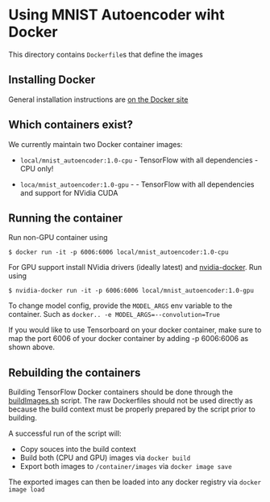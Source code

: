 # Using MNIST Autoencoder wiht Docker

This directory contains `Dockerfile`s that define the images

## Installing Docker

General installation instructions are
[on the Docker site](https://docs.docker.com/installation/)


## Which containers exist?

We currently maintain two Docker container images:

* `local/mnist_autoencoder:1.0-cpu` - TensorFlow with all dependencies - CPU only!

* `loca/mnist_autoencoder:1.0-gpu` - - TensorFlow with all dependencies and support for NVidia CUDA

## Running the container

Run non-GPU container using

    $ docker run -it -p 6006:6006 local/mnist_autoencoder:1.0-cpu

For GPU support install NVidia drivers (ideally latest) and
[nvidia-docker](https://github.com/NVIDIA/nvidia-docker). Run using

    $ nvidia-docker run -it -p 6006:6006 local/mnist_autoencoder:1.0-gpu

To change model config, provide the `MODEL_ARGS` env variable to the container. 
Such as `docker.. -e MODEL_ARGS=--convolution=True `

If you would like to use Tensorboard on your docker container, make sure
to map the port 6006 of your docker container by adding -p 6006:6006 as shown above.

## Rebuilding the containers

Building TensorFlow Docker containers should be done through the [buildImages.sh](buildImages.sh)
script. The raw Dockerfiles should not be used directly as because the build context must be
properly prepared by the script prior to building.

A successful run of the script will:

* Copy souces into the build context
* Build both (CPU and GPU) images via `docker build`
* Export both images to `/container/images` via `docker image save`

The exported images can then be loaded into any docker registry via `docker image load`